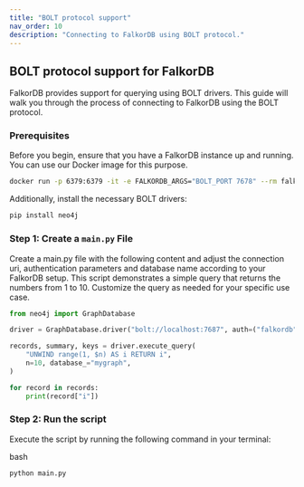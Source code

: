 ```yaml
---
title: "BOLT protocol support"
nav_order: 10
description: "Connecting to FalkorDB using BOLT protocol."
---
```


## BOLT protocol support for FalkorDB

FalkorDB provides support for querying using BOLT drivers.
This guide will walk you through the process of connecting to FalkorDB using the BOLT protocol.

### Prerequisites

Before you begin, ensure that you have a FalkorDB instance up and running.
You can use our Docker image for this purpose.

```bash
docker run -p 6379:6379 -it -e FALKORDB_ARGS="BOLT_PORT 7678" --rm falkordb/falkordb:edge
```

Additionally, install the necessary BOLT drivers:

```bash
pip install neo4j
```

### Step 1: Create a `main.py` File

Create a main.py file with the following content and adjust the connection uri, authentication parameters and database name according to your FalkorDB setup. This script demonstrates a simple query that returns the numbers from 1 to 10. Customize the query as needed for your specific use case.

```python
from neo4j import GraphDatabase

driver = GraphDatabase.driver("bolt://localhost:7687", auth=("falkordb", ""))

records, summary, keys = driver.execute_query(
    "UNWIND range(1, $n) AS i RETURN i",
    n=10, database_="mygraph",
)

for record in records:
    print(record["i"])
```

### Step 2: Run the script

Execute the script by running the following command in your terminal:

bash
```bash
python main.py
```
